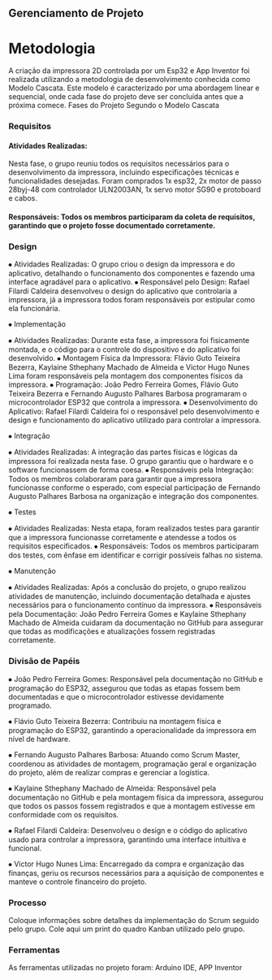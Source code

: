## Gerenciamento de Projeto


# Metodologia

A criação da impressora 2D controlada por um Esp32 e App Inventor foi realizada utilizando a metodologia de desenvolvimento conhecida como Modelo Cascata. Este modelo é caracterizado por uma abordagem linear e sequencial, onde cada fase do projeto deve ser concluída antes que a próxima comece. 
Fases do Projeto Segundo o Modelo Cascata

### Requisitos
  
#### Atividades Realizadas:
Nesta fase, o grupo reuniu todos os requisitos necessários para o desenvolvimento da  impressora, incluindo especificações técnicas e funcionalidades desejadas. Foram comprados 1x esp32, 2x motor de passo 28byj-48 com controlador ULN2003AN, 1x servo motor SG90 e protoboard e cabos.
#### Responsáveis: Todos os membros participaram da coleta de requisitos, garantindo que o projeto fosse documentado corretamente.

### Design
 
⦁	Atividades Realizadas: O grupo criou o design da impressora e do aplicativo, detalhando o funcionamento dos componentes e fazendo uma interface agradável para o aplicativo.
⦁	Responsável pelo Design: Rafael Filardi Caldeira desenvolveu o design do aplicativo que controlaria a impressora, já a impressora todos foram responsáveis por estipular como ela funcionária.

⦁	Implementação
 
⦁	Atividades Realizadas: Durante esta fase, a impressora foi fisicamente montada, e o código para o controle do dispositivo e do aplicativo foi desenvolvido.
⦁	Montagem Física da Impressora: Flávio Guto Teixeira Bezerra, Kaylaine Sthephany Machado de Almeida e Victor Hugo Nunes Lima foram responsáveis pela montagem dos componentes físicos da impressora.
⦁	Programação: João Pedro Ferreira Gomes, Flávio Guto Teixeira Bezerra e Fernando Augusto Palhares Barbosa programaram o microcontrolador ESP32 que controla a impressora.
⦁	Desenvolvimento do Aplicativo: Rafael Filardi Caldeira foi o responsável pelo desenvolvimento e design e funcionamento do aplicativo utilizado para controlar a impressora.

⦁	Integração
 
⦁	Atividades Realizadas: A integração das partes físicas e lógicas da impressora foi realizada nesta fase. O grupo garantiu que o hardware e o software funcionassem de forma coesa.
⦁	Responsáveis pela Integração: Todos os membros colaboraram para garantir que a impressora funcionasse conforme o esperado, com especial participação de Fernando Augusto Palhares Barbosa na organização e integração dos componentes.

⦁	Testes
  
⦁	Atividades Realizadas: Nesta etapa, foram realizados testes para garantir que a impressora funcionasse corretamente e atendesse a todos os requisitos especificados.
⦁	Responsáveis: Todos os membros participaram dos testes, com ênfase em identificar e corrigir possíveis falhas no sistema.

⦁	Manutenção
  
⦁	Atividades Realizadas: Após a conclusão do projeto, o grupo realizou atividades de manutenção, incluindo documentação detalhada e ajustes necessários para o funcionamento contínuo da impressora.
⦁	Responsáveis pela Documentação: João Pedro Ferreira Gomes e Kaylaine Sthephany Machado de Almeida cuidaram da documentação no GitHub para assegurar que todas as modificações e atualizações fossem registradas corretamente.


### Divisão de Papéis

⦁	João Pedro Ferreira Gomes: Responsável pela documentação no GitHub e programação do ESP32, assegurou que todas as etapas fossem bem documentadas e que o microcontrolador estivesse devidamente programado.

⦁	Flávio Guto Teixeira Bezerra: Contribuiu na montagem física e programação do ESP32, garantindo a operacionalidade da impressora em nível de hardware.

⦁	Fernando Augusto Palhares Barbosa: Atuando como Scrum Master, coordenou as atividades de montagem, programação geral e organização do projeto, além de realizar compras e gerenciar a logística.

⦁	Kaylaine Sthephany Machado de Almeida: Responsável pela documentação no GitHub e pela montagem física da impressora, assegurou que todos os passos fossem registrados e que a montagem estivesse em conformidade com os requisitos.

⦁	Rafael Filardi Caldeira: Desenvolveu o design e o código do aplicativo usado para controlar a impressora, garantindo uma interface intuitiva e funcional.

⦁	Victor Hugo Nunes Lima: Encarregado da compra e organização das finanças, geriu os recursos necessários para a aquisição de componentes e manteve o controle financeiro do projeto.


### Processo

Coloque  informações sobre detalhes da implementação do Scrum seguido pelo grupo. Cole aqui um print do quadro Kanban utilizado pelo grupo.
 

### Ferramentas

As ferramentas utilizadas no projeto foram: Arduino IDE, APP Inventor

